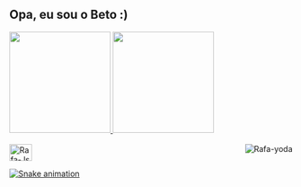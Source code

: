 ## Opa, eu sou o Beto :)

<div>
  <a href="https://github.com/NicalasCagezinho">
  <img height="180em" src="https://github-readme-stats.vercel.app/api?username=NicalasCagezinho&show_icons=true&theme=tokyonight&include_all_commits=true&count_private=true"/>
  <img height="180em" src="https://github-readme-stats.vercel.app/api/top-langs/?username=NicalasCagezinho&layout=compact&langs_count=7&theme=tokyonight"/>
</div>
  <div style="display: inline_block"><br>
  <img align="center" alt="Rafa-Js" height="30" width="40" src="https://cdn.jsdelivr.net/gh/devicons/devicon/icons/c/c-original.svg">
  
  <img align="right" alt="Rafa-yoda" src="https://discord.com/channels/457569041406623744/710204531199311944/887865432806146078">
</div>
  
  ![Snake animation](https://github.com/NicalaCagezinho/NicalasCagezinho/blob/dist/github-contribution-grid-snake.svg)
  
